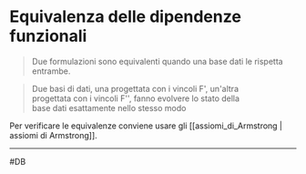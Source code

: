 # Equivalenza delle dipendenze funzionali
> Due formulazioni sono equivalenti quando una base dati le rispetta entrambe.

> Due basi di dati, una progettata con i vincoli F', un'altra  
progettata con i vincoli F'', fanno evolvere lo stato della  
base dati esattamente nello stesso modo

Per verificare le equivalenze conviene usare gli [[assiomi_di_Armstrong | assiomi di Armstrong]].

---
#DB